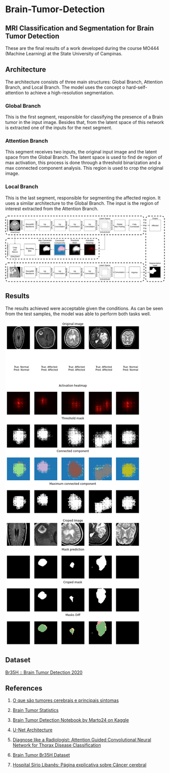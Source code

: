 # Brain-Tumor-Detection
## MRI Classification and Segmentation for Brain Tumor Detection

These are the final results of a work developed during the course MO444 (Machine Learning) at the State University of Campinas.

## Architecture

The architecture consists of three main structures: Global Branch, Attention Branch, and Local Branch. The model uses the concept o hard-self-attention to achieve a high-resolution segmentation.

### Global Branch

This is the first segment, responsible for classifying the presence of a Brain tumor in the input image. Besides that, from the latent space of this network is extracted one of the inputs for the next segment.

### Attention Branch

This segment receives two inputs, the original input image and the latent space from the Global Branch. The latent space is used to find de region of max activation, this process is done through a threshold binarization and a max connected component analysis. This region is used to crop the original image.

### Local Branch

This is the last segment, responsible for segmenting the affected region. It uses a similar architecture to the Global Branch. The input is the region of interest extracted from the Attention Branch.

![Full model Architecture](images/full_architecture.png)

## Results

The results achieved were acceptable given the conditions. As can be seen from the test samples, the model was able to perform both tasks well.

![Results](images/results.png)

## Dataset
[Br35H :: Brain Tumor Detection 2020](https://www.kaggle.com/datasets/ahmedhamada0/brain-tumor-detection)

## References
1. [O que são tumores cerebrais e principais sintomas](https://www.funcionalita.com.br/o-que-sao-tumores-cerebrais-e-principais-sintomas)

2. [Brain Tumor Statistics](https://www.cancer.net/cancer-types/brain-tumor/statistics)

3. [Brain Tumor Detection Notebook by Marto24 on Kaggle](https://www.kaggle.com/marto24/brain-tumor-detection/notebook)

4. [U-Net Architecture](https://lmb.informatik.uni-freiburg.de/people/ronneber/u-net)

5. [Diagnose like a Radiologist: Attention Guided Convolutional Neural Network for Thorax Disease Classification](https://arxiv.org/pdf/1801.09927.pdf)

6. [Brain Tumor Br35H Dataset](https://www.kaggle.com/ahmedhamada0/brain-tumor-detection)

7. [Hospital Sírio Libanês: Página explicativa sobre Câncer cerebral](https://www.hospitalsiriolibanes.org.br/hospital/especialidades/centro-oncologia/cerebral/Paginas/diagnosticos.aspx)
